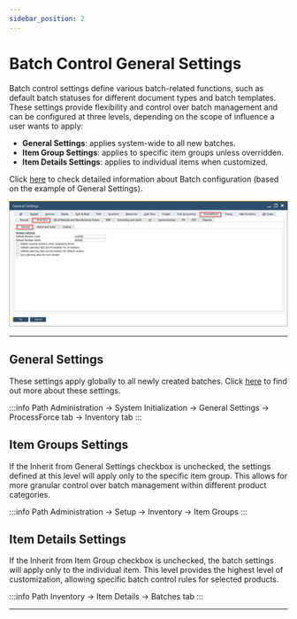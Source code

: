 ```yaml
---
sidebar_position: 2
---
```


# Batch Control General Settings

Batch control settings define various batch-related functions, such as default batch statuses for different document types and batch templates. These settings provide flexibility and control over batch management and can be configured at three levels, depending on the scope of influence a user wants to apply:

- **General Settings**: applies system-wide to all new batches.
- **Item Group Settings**: applies to specific item groups unless overridden.
- **Item Details Settings**: applies to individual items when customized.

Click [here](/docs/processforce/user-guide/system-initialization/general-settings/inventory-tab/) to check detailed information about Batch configuration (based on the example of General Settings).

![General Settings](./media/batch-control-general-settings/general-settings-batches.webp)

---

## General Settings

These settings apply globally to all newly created batches. Click [here](/docs/processforce/user-guide/system-initialization/general-settings/inventory-tab/) to find out more about these settings.

:::info Path
    Administration → System Initialization → General Settings → ProcessForce tab → Inventory tab
:::

## Item Groups Settings

If the Inherit from General Settings checkbox is unchecked, the settings defined at this level will apply only to the specific item group. This allows for more granular control over batch management within different product categories.

:::info Path
    Administration → Setup → Inventory → Item Groups
:::

## Item Details Settings

If the Inherit from Item Group checkbox is unchecked, the batch settings will apply only to the individual item. This level provides the highest level of customization, allowing specific batch control rules for selected products.

:::info Path
    Inventory → Item Details → Batches tab
:::

---
